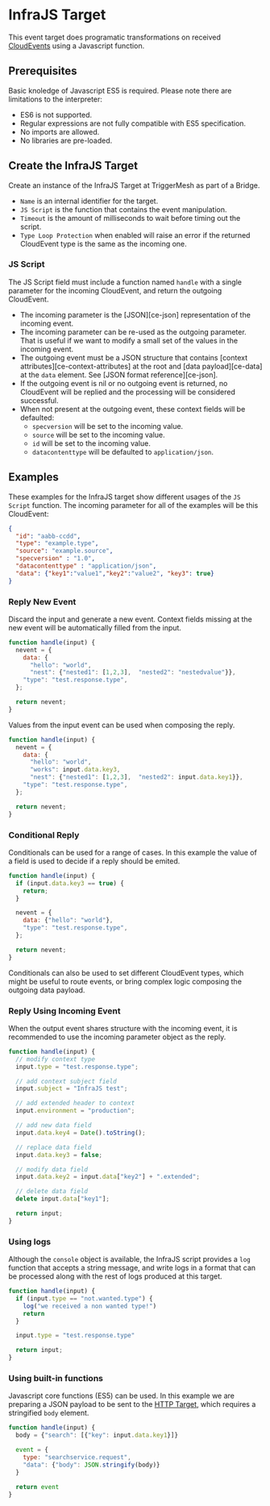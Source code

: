 # InfraJS Target

This event target does programatic transformations on received [CloudEvents][ce] using a Javascript function.

## Prerequisites

Basic knoledge of Javascript ES5 is required. Please note there are limitations to the interpreter:

- ES6 is not supported.
- Regular expressions are not fully compatible with ES5 specification.
- No imports are allowed.
- No libraries are pre-loaded.

## Create the InfraJS Target

Create an instance of the InfraJS Target at TriggerMesh as part of a Bridge.

- `Name` is an internal identifier for the target.
- `JS Script` is the function that contains the event manipulation.
- `Timeout`  is the amount of milliseconds to wait before timing out the script.
- `Type Loop Protection` when enabled will raise an error if the returned CloudEvent type is the same as the incoming one.

### JS Script

The JS Script field must include a function named `handle` with a single parameter for the incoming CloudEvent, and return the outgoing CloudEvent.

- The incoming parameter is the [JSON][ce-json] representation of the incoming event.
- The incoming parameter can be re-used as the outgoing parameter. That is useful if we want to modify a small set of the values in the incoming event.
- The outgoing event must be a JSON structure that contains [context attributes][ce-context-attributes] at the root and [data payload][ce-data] at the `data` element. See [JSON format reference][ce-json].
- If the outgoing event is nil or no outgoing event is returned, no CloudEvent will be replied and the processing will be considered successful.
- When not present at the outgoing event, these context fields will be defaulted:
  - `specversion` will be set to the incoming value.
  - `source` will be set to the incoming value.
  - `id` will be set to the incoming value.
  - `datacontenttype` will be defaulted to `application/json`.

## Examples

These examples for the InfraJS target show different usages of the `JS Script` function. The incoming parameter for all of the examples will be this CloudEvent:

```json
{
  "id": "aabb-ccdd",
  "type": "example.type",
  "source": "example.source",
  "specversion" : "1.0",
  "datacontenttype" : "application/json",
  "data": {"key1":"value1","key2":"value2", "key3": true}
}
```

### Reply New Event

Discard the input and generate a new event.
Context fields missing at the new event will be automatically filled from the input.

```js
function handle(input) {
  nevent = {
    data: {
      "hello": "world",
      "nest": {"nested1": [1,2,3],	"nested2": "nestedvalue"}},
    "type": "test.response.type",
  };

  return nevent;
}
```

Values from the input event can be used when composing the reply.

```js
function handle(input) {
  nevent = {
    data: {
      "hello": "world",
      "works": input.data.key3,
      "nest": {"nested1": [1,2,3],	"nested2": input.data.key1}},
    "type": "test.response.type",
  };

  return nevent;
}
```

### Conditional Reply

Conditionals can be used for a range of cases.
In this example the value of a field is used to decide if a reply should be emited.

```js
function handle(input) {
  if (input.data.key3 == true) {
    return;
  }

  nevent = {
    data: {"hello": "world"},
    "type": "test.response.type",
  };

  return nevent;
}
```

Conditionals can also be used to set different CloudEvent types, which might be useful to route events, or bring complex logic composing the outgoing data payload.

### Reply Using Incoming Event

When the output event shares structure with the incoming event, it is recommended to use the incoming parameter object as the reply.

```js
function handle(input) {
  // modify context type
  input.type = "test.response.type";

  // add context subject field
  input.subject = "InfraJS test";

  // add extended header to context
  input.environment = "production";

  // add new data field
  input.data.key4 = Date().toString();

  // replace data field
  input.data.key3 = false;

  // modify data field
  input.data.key2 = input.data["key2"] + ".extended";

  // delete data field
  delete input.data["key1"];

  return input;
}
```

### Using logs

Although the `console` object is available, the InfraJS script provides a `log` function that accepts a string message, and write logs in a format that can be processed along with the rest of logs produced at this target.

```js
function handle(input) {
  if (input.type == "not.wanted.type") {
    log("we received a non wanted type!")
    return
  }

  input.type = "test.response.type"

  return input;
}
```

### Using built-in functions

Javascript core functions (ES5) can be used.
In this example we are preparing a JSON payload to be sent to the [HTTP Target][http], which requires a stringified `body` element.

```js
function handle(input) {
  body = {"search": [{"key": input.data.key1}]}

  event = {
    type: "searchservice.request",
    "data": {"body": JSON.stringify(body)}
  }

  return event
}
```

[http]: ./http.md
[ce]: https://cloudevents.io
